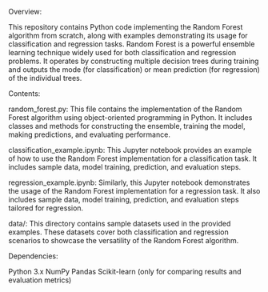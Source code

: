 Overview:

This repository contains Python code implementing the Random Forest algorithm from scratch, along with examples demonstrating its usage for classification and regression tasks. Random Forest is a powerful ensemble learning technique widely used for both classification and regression problems. It operates by constructing multiple decision trees during training and outputs the mode (for classification) or mean prediction (for regression) of the individual trees.

Contents:

random_forest.py: This file contains the implementation of the Random Forest algorithm using object-oriented programming in Python. It includes classes and methods for constructing the ensemble, training the model, making predictions, and evaluating performance.

classification_example.ipynb: This Jupyter notebook provides an example of how to use the Random Forest implementation for a classification task. It includes sample data, model training, prediction, and evaluation steps.

regression_example.ipynb: Similarly, this Jupyter notebook demonstrates the usage of the Random Forest implementation for a regression task. It also includes sample data, model training, prediction, and evaluation steps tailored for regression.

data/: This directory contains sample datasets used in the provided examples. These datasets cover both classification and regression scenarios to showcase the versatility of the Random Forest algorithm.

Dependencies:

Python 3.x
NumPy
Pandas
Scikit-learn (only for comparing results and evaluation metrics)
